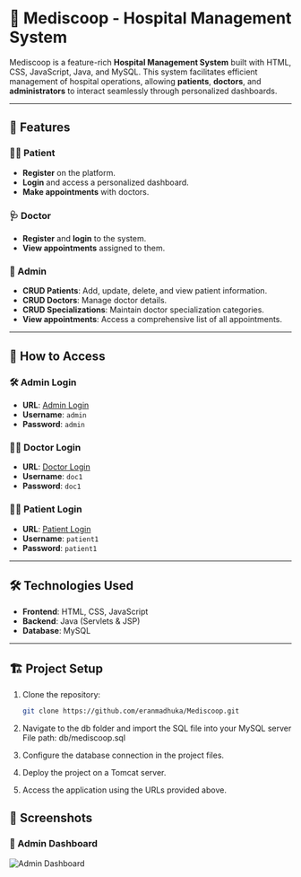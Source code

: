 # 🏥 Mediscoop - Hospital Management System  

Mediscoop is a feature-rich **Hospital Management System** built with HTML, CSS, JavaScript, Java, and MySQL. This system facilitates efficient management of hospital operations, allowing **patients**, **doctors**, and **administrators** to interact seamlessly through personalized dashboards.

---

## 🌟 Features  

### 👩‍⚕️ Patient  
- **Register** on the platform.  
- **Login** and access a personalized dashboard.  
- **Make appointments** with doctors.  

### 🩺 Doctor  
- **Register** and **login** to the system.  
- **View appointments** assigned to them.  

### 🔐 Admin  
- **CRUD Patients**: Add, update, delete, and view patient information.  
- **CRUD Doctors**: Manage doctor details.  
- **CRUD Specializations**: Maintain doctor specialization categories.  
- **View appointments**: Access a comprehensive list of all appointments.  

---

## 🚀 How to Access  

### 🛠 Admin Login  
- **URL**: [Admin Login](/Mediscoop/admin/admin-login.jsp)  
- **Username**: `admin`  
- **Password**: `admin`  

### 👨‍⚕️ Doctor Login  
- **URL**: [Doctor Login](/Mediscoop/doctor/doctor-login.jsp)  
- **Username**: `doc1`  
- **Password**: `doc1`  

### 🧑‍💻 Patient Login  
- **URL**: [Patient Login](9/Mediscoop/login.jsp)  
- **Username**: `patient1`  
- **Password**: `patient1`  

---

## 🛠 Technologies Used  
- **Frontend**: HTML, CSS, JavaScript  
- **Backend**: Java (Servlets & JSP)  
- **Database**: MySQL  

---

## 🏗 Project Setup  
1. Clone the repository:  
   ```bash  
   git clone https://github.com/eranmadhuka/Mediscoop.git

2. Navigate to the db folder and import the SQL file into your MySQL server
     File path: db/mediscoop.sql
   
3. Configure the database connection in the project files.
4. Deploy the project on a Tomcat server.
5. Access the application using the URLs provided above.


## 📸 Screenshots
### 🔐 Admin Dashboard  
![Admin Dashboard](/screenshot2d.png)  

